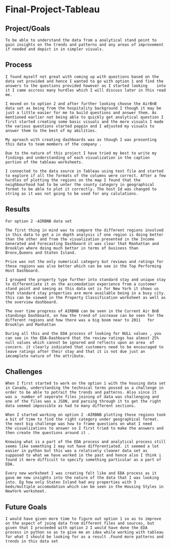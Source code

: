 # Final-Project-Tableau

## Project/Goals
	To be able to understand the data from a analytical stand point to gain insights on the trends and patterns and any areas of improvement if needed and depict in in simpler visuals.

## Process
	I found myself not great with coming up with questions based on the data set provided and hence I wanted to go with option 1 and find the answers to the questions provided however as I started looking 	into it I came accross many hurdles which I will discuss later in this read me.

	I moved on to option 2 and after further looking choose the AirBnB data set as being from the hospitality background I though it may be just a little easier for me to build questions and answer them. As 	mentioned earlier not being able to quickly get analytical question I first started creating some basic visuals and the more visuals I made the various questions started poppin and I adjusted my visuals to 	answer them to the best of my abilities.

	My aproach with creating dashboards was as though I was presenting this data to team members of the company .

	Due to the nature of this project I have tried my best to write my findings and understanding of each visualization in the caption portion of the tableau worksheets.

	I connected to the data source in Tableau using text file and started to explore if all the formats of the columns were correct. After a few hurdles of plotting the regions on the map I found that the 	neighbourhood had to be unter the county category in geographical format to be able to plot it correctly. The host Id was changed to string as it was not going to be used for any calulations.

## Results
	For option 2 -AIRBNB data set

 	The first thing in mind was to compare the different regions involved in this data to get a in depth analysis if one region is doing better than the other and from the visualization presented in the Income 	Generated and Forecasting Dashboard it was clear that Manhattan and Brooklyn where doing much better in terms of business than Bronx,Queens and Staten Island.

	Price was not the only numerical category but reviews and ratings for these regions was also better which can be see in the Top Performing Host Dashboard. 

	I grouped the property type further into standard stay and unique stay to differentiate it on the accomodation experience from a customer stand point and seeing as this data set is for New York it shows us 	that standard stay properties are more available being in a busy city. this can be viewed in the Property Classification worksheet as well as the overview dashboard.

	The over time progress of AIRBNB can be seen in the Current Air BnB standings Dashboard, on how the trend of increase can be seen for the different regions and how there was a big boom near to 2011 	for Brooklyn and Manhattan

	During all this and the EDA process of looking for NULL values , you can see in the EDA-Dashboard that the review ratings has almost 25% null values which cannot be ignored and reflects upon an area 	of concern. it clearly indicated that customers need to be encouraged to leave ratings after their stay and that it is not due just an imcomplete nature of the attribute.


## Challenges 
	When I first started to work on the option 1 with the housing data set in Canada, understanding the technical terms possed as a challenge in order to be able to potrait the trends and patterns. Also since it 	was a  number of seperate files joining of data was challenging and one of the files was a JSON, and parsing through it to get the right data seemed impossible as had to many different sections.

	When I started working on option 2 -AIRBNB plotting those regions took a bit of time to find the right category under geographical format. the next big challenge was how to frame questions on what I need 	the visualizations to answer so I first tried to make the answers and then create the questions around it .

	Knowing what is a part of the EDA process and analytical process still seems like something I may not have differentiated. it seemed a lot easier in python but this was a relatively cleaner data set as 	supposed to what we have worked in the past and hence also I think i found it more difficult to specify something particular as a part of EDA. 
	
	Every new worksheet I was creating felt like and EDA process as it gave me new insights into the nature of the data that I was looking into. Eg how only Staten Island had any properties with 3 	beds/multiple accomodation which can be seen in the Housing Styles in NewYork worksheet. 


## Future Goals
	I would have given more time to figure out option 1 so as to improve on the aspect of joing data from different files and sources, but given that I proceeded with option 2 I would have done the EDA 	process in python so as to give me an idea while working with tableau for what I should be looking for as a result .Found more patterns and trends in this data set

